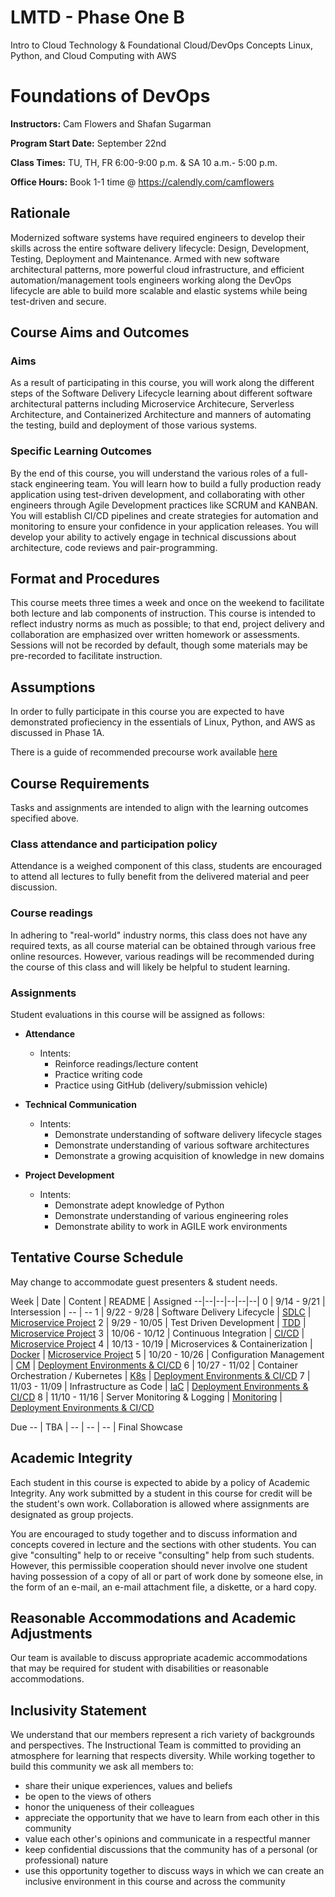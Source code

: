 # LMTD - Phase One B
Intro to Cloud Technology & Foundational Cloud/DevOps Concepts
Linux, Python, and Cloud Computing with AWS

# Foundations of DevOps

**Instructors:** Cam Flowers and Shafan Sugarman

**Program Start Date:** September 22nd

**Class Times:** TU, TH, FR 6:00-9:00 p.m. & SA 10 a.m.- 5:00 p.m.

**Office Hours:** Book 1-1 time @ https://calendly.com/camflowers  

## Rationale

Modernized software systems have required engineers to develop their skills across the entire software delivery lifecycle: Design, Development, Testing, Deployment and Maintenance. Armed with new software architectural patterns, more powerful cloud infrastructure, and efficient automation/management tools engineers working along the DevOps lifecycle are able to build more scalable and elastic systems while being test-driven and secure.    

## Course Aims and Outcomes 
### Aims
As a result of participating in this course, you will work along the different steps of the Software Delivery Lifecycle learning about different software architectural patterns including Microservice Architecure, Serverless Architecture, and Containerized Architecture and manners of automating the testing, build and deployment of those various systems. 

### Specific Learning Outcomes
By the end of this course, you will understand the various roles of a full-stack engineering team. You will learn how to build a fully production ready application using test-driven development, and collaborating with other engineers through Agile Development practices like SCRUM and KANBAN. You will establish CI/CD pipelines and create strategies for automation and monitoring to ensure your confidence in your application releases. You will develop your ability to actively engage in technical discussions about architecture, code reviews and pair-programming.

## Format and Procedures
This course meets three times a week and once on the weekend to facilitate both lecture and lab components of instruction. This course is intended to reflect industry norms as much as possible; to that end, project delivery and collaboration are emphasized over written homework or assessments. Sessions will not be recorded by default, though some materials may be pre-recorded to facilitate instruction. 

## Assumptions
In order to fully participate in this course you are expected to have demonstrated profieciency in the essentials of Linux, Python, and AWS as discussed in Phase 1A.

There is a guide of recommended precourse work available [here](./resources/precourse/README.md)


## Course Requirements
Tasks and assignments are intended to align with the learning outcomes specified above.

### Class attendance and participation policy

Attendance is a weighed component of this class, students are encouraged to attend all lectures to fully benefit from the delivered material and peer discussion. 

### Course readings

In adhering to "real-world" industry norms, this class does not have any required texts, as all course material can be obtained through various free online resources. However, various readings will be recommended during the course of this class and will likely be helpful to student learning.

### Assignments

Student evaluations in this course will be assigned as follows:

- **Attendance**
  - Intents:
    - Reinforce readings/lecture content
    - Practice writing code
    - Practice using GitHub (delivery/submission vehicle)
    
- **Technical Communication**
  - Intents:
    - Demonstrate understanding of software delivery lifecycle stages
    - Demonstrate understanding of various software architectures
    - Demonstrate a growing acquisition of knowledge in new domains
    
- **Project Development**
  - Intents:
    - Demonstrate adept knowledge of Python
    - Demonstrate understanding of various engineering roles
    - Demonstrate ability to work in AGILE work environments    


## Tentative Course Schedule

May change to accommodate guest presenters & student needs.

Week | Date | Content | README | Assigned
--|--|--|--|--|--|
0 | 9/14 - 9/21 | Intersession | -- | --
1 | 9/22 - 9/28 | Software Delivery Lifecycle | [SDLC](./resources/sdlc) | [Microservice Project](./units/unit1/README.md)
2 | 9/29 - 10/05 | Test Driven Development | [TDD](./resources/tdd) | [Microservice Project](./units/unit1/README.md)
3 | 10/06 - 10/12 | Continuous Integration | [CI/CD](./resources/ci-cd) | [Microservice Project](./units/unit1/README.md)
4 | 10/13 - 10/19  | Microservices & Containerization | [Docker](./units/unit3/README.md) | [Microservice Project](./units/unit1/README.md)
5 | 10/20 - 10/26 | Configuration Management | [CM](https://docs.aws.amazon.com/whitepapers/latest/introduction-devops-aws/introduction-devops-aws.pdf) | [Deployment Environments & CI/CD](./units/unit2/README.md)
6 | 10/27 - 11/02 | Container Orchestration / Kubernetes | [K8s](https://kubernetes.io/docs/tutorials/kubernetes-basics/) | [Deployment Environments & CI/CD](./units/unit2/README.md)
7 | 11/03 - 11/09 | Infrastructure as Code | [IaC](https://docs.aws.amazon.com/whitepapers/latest/introduction-devops-aws/introduction-devops-aws.pdf) | [Deployment Environments & CI/CD](./units/unit2/README.md)
8 | 11/10 - 11/16 | Server Monitoring & Logging | [Monitoring](https://docs.aws.amazon.com/whitepapers/latest/introduction-devops-aws/introduction-devops-aws.pdf) | [Deployment Environments & CI/CD](./units/unit2/README.md)

Due
-- | TBA | -- | -- | -- | Final Showcase

## Academic Integrity

Each student in this course is expected to abide by a policy of Academic Integrity. Any work submitted by a student in this course for  credit will be the student's own work. Collaboration is allowed where assignments are designated as group projects.

You are encouraged to study together and to discuss information and concepts covered in lecture and the sections with other students. You can give "consulting" help to or receive "consulting" help from such students. However, this permissible cooperation should never involve one student having possession of a copy of all or part of work done by someone else, in the form of an e-mail, an e-mail attachment file, a diskette, or a hard copy. 

## Reasonable Accommodations and Academic Adjustments

Our team is available to discuss appropriate academic accommodations that may be required for student with disabilities or reasonable accommodations.

## Inclusivity Statement

We understand that our members represent a rich variety of backgrounds and perspectives. The Instructional Team is committed to providing an atmosphere for learning that respects diversity. While working together to build this community we ask all members to:
*	share their unique experiences, values and beliefs
*	be open to the views of others 
*	honor the uniqueness of their colleagues
*	appreciate the opportunity that we have to learn from each other in this community
*	value each other's opinions and communicate in a respectful manner
*	keep confidential discussions that the community has of a personal (or professional) nature 
*	use this opportunity together to discuss ways in which we can create an inclusive environment in this course and across the community
